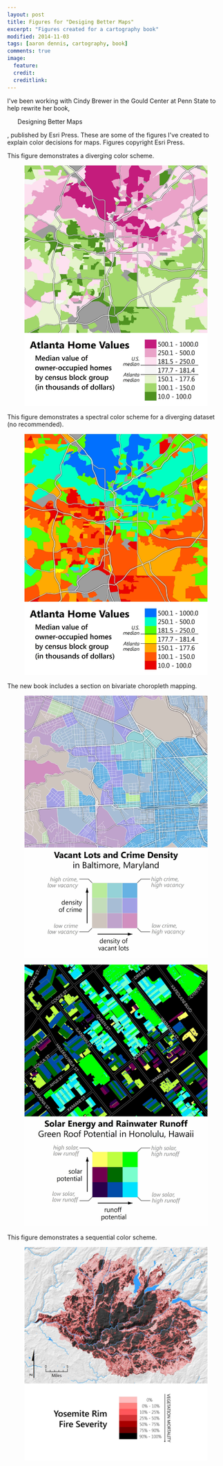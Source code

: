 ```yaml
---
layout: post
title: Figures for "Desiging Better Maps"
excerpt: "Figures created for a cartography book"
modified: 2014-11-03
tags: [aaron dennis, cartography, book]
comments: true
image:
  feature: 
  credit: 
  creditlink: 
---
```

I've been working with Cindy Brewer in the Gould Center at Penn State to help rewrite her book, <ul>Designing Better Maps</ul>, published by Esri Press. These are some of the figures I've created to explain color decisions for maps. Figures copyright Esri Press.

This figure demonstrates a diverging color scheme.
<figure>
	<a href="/images/dbm2-book-figures/AtlantaDiverging_DivergingHues.jpg"><img src="/images/dbm2-book-figures/AtlantaDiverging_DivergingHues.jpg"></a>
</figure>

This figure demonstrates a spectral color scheme for a diverging dataset (no recommended).
<figure>
	<a href="/images/dbm2-book-figures/AtlantaDiverging_Spectral.jpg"><img src="/images/dbm2-book-figures/AtlantaDiverging_Spectral.jpg"></a>
</figure>

The new book includes a section on bivariate choropleth mapping.
<figure>
	<a href="/images/dbm2-book-figures/BivariateSequential_BaltimoreVacantLotsCrime.jpg"><img src="/images/dbm2-book-figures/BivariateSequential_BaltimoreVacantLotsCrime.jpg"></a>
</figure>

<figure>
	<a href="/images/dbm2-book-figures/BivariateSequential_HonoluluGreenRoofs.jpg"><img src="/images/dbm2-book-figures/BivariateSequential_HonoluluGreenRoofs.jpg"></a>
</figure>

This figure demonstrates a sequential color scheme.
<figure>
	<a href="/images/dbm2-book-figures/Yosemite_Fire_Severity.jpg"><img src="/images/dbm2-book-figures/Yosemite_Fire_Severity.jpg"></a>
</figure>